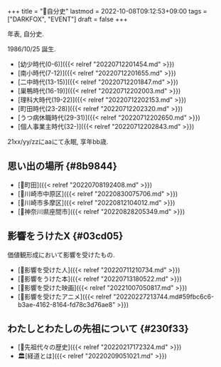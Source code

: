 +++
title = "🦊自分史"
lastmod = 2022-10-08T09:12:53+09:00
tags = ["DARKFOX", "EVENT"]
draft = false
+++

年表, 自分史.

1986/10/25 誕生.

-   [幼少時代(0-6)]({{< relref "20220712201454.md" >}})
-   [南小時代(7-12)]({{< relref "20220712201655.md" >}})
-   [二中時代(13-15)]({{< relref "20220712201847.md" >}})
-   [巣鴨時代(16-19)]({{< relref "20220712202003.md" >}})
-   [理科大時代(19-22)]({{< relref "20220712202153.md" >}})
-   [町田時代(23-28)]({{< relref "20220712202320.md" >}})
-   [うつ病休職時代(29-31)]({{< relref "20220712202650.md" >}})
-   [個人事業主時代(32-)]({{< relref "20220712202843.md" >}})

21xx/yy/zzにaaにて永眠, 享年bb歳.


## 思い出の場所 {#8b9844}

-   [🔖町田]({{< relref "20220708192408.md" >}})
-   [📝川崎市中原区]({{< relref "20220830075706.md" >}})
-   [📝川崎市多摩区]({{< relref "20220812104012.md" >}})
-   [📝神奈川県座間市]({{< relref "20220828205349.md" >}})


## 影響をうけたX {#03cd05}

価値観形成において影響を受けたもの.

-   [🦊影響を受けた人]({{< relref "20220711210734.md" >}})
-   [🦊影響をうけた本]({{< relref "20220713180522.md" >}})
-   [🦊影響を受けた映画]({{< relref "20221007050817.md" >}})
-   [🦊影響を受けたアニメ]({{< relref "20220227213744.md#59fbc6c6-b3ae-4162-8164-fd78c3d76ae8" >}})


## わたしとわたしの先祖について {#230f33}

-   [📂先祖代々の歴史]({{< relref "20220217172324.md" >}})
-   🏛[経道とは]({{< relref "20220209051021.md" >}})
